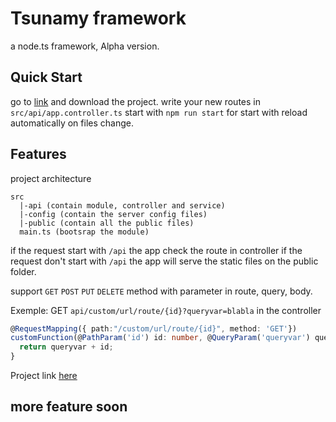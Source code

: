 # Tsunamy framework

a node.ts framework, Alpha version.

## Quick Start
go to [link](https://github.com/apokalupsis/tsunamyExemple) and download the project.
write your new routes in `src/api/app.controller.ts`
start with `npm run start` for start with reload automatically on files change.

## Features

project architecture
```
src
  |-api (contain module, controller and service)
  |-config (contain the server config files)
  |-public (contain all the public files)
  main.ts (bootsrap the module)
```
if the request start with `/api` the app check the route in controller
if the request don't start with `/api` the app will serve the static files on the public folder.

support `GET` `POST` `PUT` `DELETE` method with parameter in route, query, body.

Exemple:
GET `api/custom/url/route/{id}?queryvar=blabla`
in the controller
```typescript
@RequestMapping({ path:"/custom/url/route/{id}", method: 'GET'})
customFunction(@PathParam('id') id: number, @QueryParam('queryvar') queryvar: string) {
  return queryvar + id;
}
```

Project link
[here](https://github.com/apokalupsis/tsunamy)

## more feature soon
